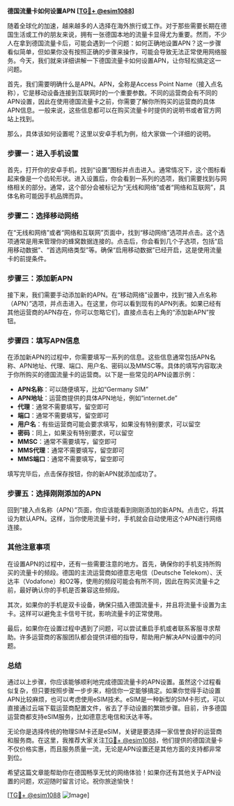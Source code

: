 **德国流量卡如何设置APN [[TG💪+ @esim1088](https://t.me/s/esim1088)]**

随着全球化的加速，越来越多的人选择在海外旅行或工作。对于那些需要长期在德国生活或工作的朋友来说，拥有一张德国本地的流量卡显得尤为重要。然而，不少人在拿到德国流量卡后，可能会遇到一个问题：如何正确地设置APN？这一步骤看似简单，但如果你没有按照正确的步骤来操作，可能会导致无法正常使用网络服务。今天，我们就来详细讲解一下德国流量卡如何设置APN，让你轻松搞定这一问题。

首先，我们需要明确什么是APN。APN，全称是Access Point Name（接入点名称），它是移动设备连接到互联网时的一个重要参数。不同的运营商会有不同的APN设置，因此在使用德国流量卡之前，你需要了解你所购买的运营商的具体APN信息。一般来说，这些信息都可以在购买流量卡时提供的说明书或者官方网站上找到。

那么，具体该如何设置呢？这里以安卓手机为例，给大家做一个详细的说明。

### 步骤一：进入手机设置

首先，打开你的安卓手机，找到“设置”图标并点击进入。通常情况下，这个图标看起来像是一个齿轮形状。进入设置后，你会看到一系列的选项，我们需要找到与网络相关的部分。通常，这个部分会被标记为“无线和网络”或者“网络和互联网”，具体名称可能因手机品牌而异。

### 步骤二：选择移动网络

在“无线和网络”或者“网络和互联网”页面中，找到“移动网络”选项并点击。这个选项通常是用来管理你的蜂窝数据连接的。点击后，你会看到几个子选项，包括“启用移动数据”、“首选网络类型”等。确保“启用移动数据”已经开启，这是使用流量卡的前提条件。

### 步骤三：添加新APN

接下来，我们需要手动添加新的APN。在“移动网络”设置中，找到“接入点名称（APN）”选项，并点击进入。在这里，你可以看到现有的APN列表。如果已经有其他运营商的APN存在，你可以忽略它们，直接点击右上角的“添加新APN”按钮。

### 步骤四：填写APN信息

在添加新APN的过程中，你需要填写一系列的信息。这些信息通常包括APN名称、APN地址、代理、端口、用户名、密码以及MMSC等。具体的填写内容取决于你所购买的德国流量卡的运营商。以下是一些常见的APN设置示例：

- **APN名称**：可以随便填写，比如“Germany SIM”
- **APN地址**：运营商提供的具体APN地址，例如“internet.de”
- **代理**：通常不需要填写，留空即可
- **端口**：通常不需要填写，留空即可
- **用户名**：有些运营商可能会要求填写，如果没有特别要求，可以留空
- **密码**：同上，如果没有特别要求，可以留空
- **MMSC**：通常不需要填写，留空即可
- **MMS代理**：通常不需要填写，留空即可
- **MMS端口**：通常不需要填写，留空即可

填写完毕后，点击保存按钮，你的新APN就添加成功了。

### 步骤五：选择刚刚添加的APN

回到“接入点名称（APN）”页面，你应该能看到刚刚添加的新APN。点击它，将其设为默认APN。这样，当你使用流量卡时，手机就会自动使用这个APN进行网络连接。

### 其他注意事项

在设置APN的过程中，还有一些需要注意的地方。首先，确保你的手机支持所购买的流量卡的频段。德国的主流运营商如德意志电信（Deutsche Telekom）、沃达丰（Vodafone）和O2等，使用的频段可能会有所不同，因此在购买流量卡之前，最好确认你的手机是否兼容这些频段。

其次，如果你的手机是双卡设备，确保只插入德国流量卡，并且将流量卡设置为主卡。这样可以避免主卡信号干扰，影响流量卡的正常使用。

最后，如果你在设置过程中遇到了问题，可以尝试重启手机或者联系客服寻求帮助。许多运营商的客服团队都会提供详细的指导，帮助用户解决APN设置中的问题。

### 总结

通过以上步骤，你应该能够顺利地完成德国流量卡的APN设置。虽然这个过程看似复杂，但只要按照步骤一步步来，相信你一定能够搞定。如果你觉得手动设置APN比较麻烦，也可以考虑使用eSIM技术。eSIM是一种新型的SIM卡形式，可以直接通过云端下载运营商配置文件，省去了手动设置的繁琐步骤。目前，许多德国运营商都支持eSIM服务，比如德意志电信和沃达丰等。

无论你是选择传统的物理SIM卡还是eSIM，关键是要选择一家信誉良好的运营商和服务商。在这里，我推荐大家关注[TG💪+ @esim1088](https://t.me/s/esim1088)，他们提供的德国流量卡不仅价格实惠，而且服务质量一流，无论是APN设置还是其他方面的支持都非常到位。

希望这篇文章能帮助你在德国畅享无忧的网络体验！如果你还有其他关于APN设置的问题，欢迎随时留言讨论。祝你旅途愉快！

[[TG💪+ @esim1088](https://t.me/s/esim1088) ![Image](https://i.postimg.cc/4NQfJmqS/Snipaste-2025-05-13-00-14-12.png)]